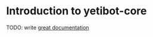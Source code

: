 # Introduction to yetibot-core

TODO: write [great documentation](http://jacobian.org/writing/great-documentation/what-to-write/)
